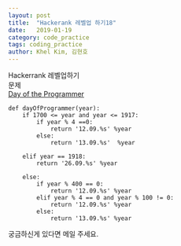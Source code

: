 ```yaml
---
layout: post
title:  "Hackerank 레벨업 하기18"
date:   2019-01-19
category: code_practice
tags: coding_practice
author: Khel Kim, 김현호
---
```


Hackerrank 레벨업하기  
문제  
[Day of the Programmer](https://www.hackerrank.com/challenges/day-of-the-programmer/problem)

~~~
def dayOfProgrammer(year):
    if 1700 <= year and year <= 1917:
        if year % 4 ==0:
            return '12.09.%s' %year
        else:
            return '13.09.%s'  %year

    elif year == 1918:
        return '26.09.%s' %year

    else:
        if year % 400 == 0:
            return '12.09.%s' %year
        elif year % 4 == 0 and year % 100 != 0:
            return '12.09.%s' %year
        else:
            return '13.09.%s' %year
~~~

궁금하신게 있다면 메일 주세요.

